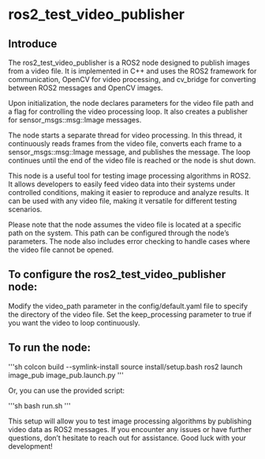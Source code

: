 # ros2_test_video_publisher
## Introduce
The ros2_test_video_publisher is a ROS2 node designed to publish images from a video file. It is implemented in C++ and uses the ROS2 framework for communication, OpenCV for video processing, and cv_bridge for converting between ROS2 messages and OpenCV images.

Upon initialization, the node declares parameters for the video file path and a flag for controlling the video processing loop. It also creates a publisher for sensor_msgs::msg::Image messages.

The node starts a separate thread for video processing. In this thread, it continuously reads frames from the video file, converts each frame to a sensor_msgs::msg::Image message, and publishes the message. The loop continues until the end of the video file is reached or the node is shut down.

This node is a useful tool for testing image processing algorithms in ROS2. It allows developers to easily feed video data into their systems under controlled conditions, making it easier to reproduce and analyze results. It can be used with any video file, making it versatile for different testing scenarios.

Please note that the node assumes the video file is located at a specific path on the system. This path can be configured through the node’s parameters. The node also includes error checking to handle cases where the video file cannot be opened.

## To configure the ros2_test_video_publisher node:

Modify the video_path parameter in the config/default.yaml file to specify the directory of the video file.
Set the keep_processing parameter to true if you want the video to loop continuously.
## To run the node:

'''sh
colcon build --symlink-install
source install/setup.bash
ros2 launch image_pub image_pub.launch.py
'''

Or, you can use the provided script:

'''sh
bash run.sh
'''

This setup will allow you to test image processing algorithms by publishing video data as ROS2 messages. If you encounter any issues or have further questions, don’t hesitate to reach out for assistance. Good luck with your development!
